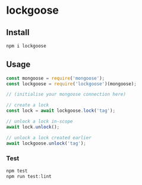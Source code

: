# lockgoose

## Install

```bash
npm i lockgoose
```

## Usage

```javascript
const mongoose = require('mongoose');
const lockgoose = require('lockgoose')(mongoose);

// (initialise your mongoose connection here)

// create a lock
const lock = await lockgoose.lock('tag');

// unlock a lock in-scope
await lock.unlock();

// unlock a lock created earlier
await lockgoose.unlock('tag');
```

### Test

```javascript
npm test
npm run test:lint
```
